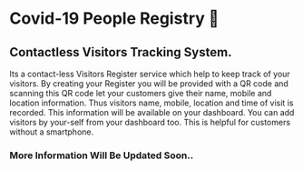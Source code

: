 # Covid-19 People Registry 📖
## Contactless Visitors Tracking System. 
Its a contact-less Visitors Register service which help to keep track of your visitors. By creating your Register you will be provided with a QR code and scanning this QR code let your customers give their name, mobile and location information. 
Thus visitors name, mobile, location and time of visit is recorded. This information will be available on your dashboard. 
You can add visitors by your-self from your dashboard too. This is helpful for customers without a smartphone.
### More Information Will Be Updated Soon..
